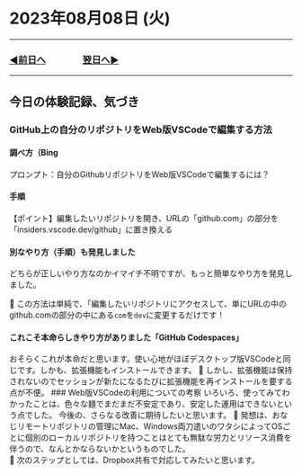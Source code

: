 # 2023年08月08日 (火)

---

### [◀️前日へ](https://github.com/yuasys/chatty-journal/blob/main/2023/08/2023-08-07.md)&emsp;&emsp;&emsp;&emsp;[翌日へ▶️](https://github.com/yuasys/chatty-journal/blob/main/2023/08/2023-08-09.md)

---

## 今日の体験記録、気づき

### GitHub上の自分のリポジトリをWeb版VSCodeで編集する方法

#### 調べ方（Bing

プロンプト：自分のGithubリポジトリをWeb版VSCodeで編集するには？

#### 手順

【ポイント】編集したいリポジトリを開き、URLの「github.com」の部分を「insiders.vscode.dev/github」に置き換える

#### 別なやり方（手順）も発見しました

どちらが正しいやり方なのかイマイチ不明ですが、もっと簡単なやり方を発見しました。  

📌 この方法は単純で、「編集したいリポジトリにアクセスして、単にURLの中のgithub.comの部分の中にある`com`を`dev`に変更するだけです！

#### これこそ本命らしきやり方がありました「GitHub Codespaces」

おそらくこれが本命だと思います。使い心地がほぼデスクトップ版VSCodeと同じです。しかも、拡張機能もインストールできます。  📌 しかし、拡張機能は保持されないのでセッションが新たになるたびに拡張機能を再インストールを要する点が不便。 ### Web版VSCodeの利用についての考察 いろいろ、使ってみてわかったことは、色々な麺でまだまだ不安定であり、安定した運用はできないという点でした。  今後の、さらなる改善に期待したいと思います。  📌 発想は、おなじリモートリポジトリの管理にMac、Windows両刀遣いのワタシによってOSごとに個別のローカルリポジトリを持つことはとても無駄な労力とリソース消費を伴うので、なんとかならないかというものでした。  
📌 次のステップとしては、Dropbox共有で対応してみたいと思います。
